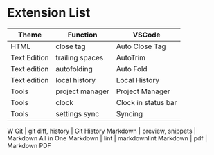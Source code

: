 # Extension List #

Theme | Function | VSCode
----- | -------- | -------
HTML | close tag | Auto Close Tag
Text Edition | trailing spaces | AutoTrim
Text edition | autofolding | Auto Fold
Text edition | local history | Local History
Tools | project manager | Project Manager
Tools | clock | Clock in status bar
Tools | settings sync | Syncing
W
Git | git diff, history | Git History
Markdown | preview, snippets | Markdown All in One
Markdown | lint | markdownlint
Markdown | pdf | Markdown PDF
